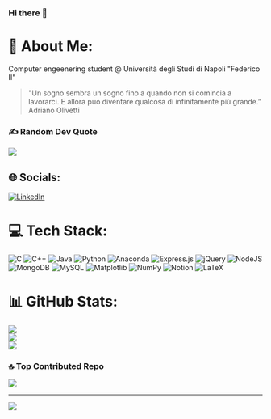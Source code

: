 ### Hi there 👋

# 💫 About Me:
Computer engeenering student @ Università degli Studi di Napoli "Federico II"

> "Un sogno sembra un sogno fino a quando non si comincia a lavorarci. E allora può diventare qualcosa di infinitamente più grande.” Adriano Olivetti
### ✍️ Random Dev Quote
![](https://quotes-github-readme.vercel.app/api?type=horizontal&theme=radical)

## 🌐 Socials:
[![LinkedIn](https://img.shields.io/badge/LinkedIn-%230077B5.svg?logo=linkedin&logoColor=white)](https://linkedin.com/in/https://www.linkedin.com/in/cristina-carleo-ab38b3266/) 

# 💻 Tech Stack:
![C](https://img.shields.io/badge/c-%2300599C.svg?style=flat-square&logo=c&logoColor=white) ![C++](https://img.shields.io/badge/c++-%2300599C.svg?style=flat-square&logo=c%2B%2B&logoColor=white) ![Java](https://img.shields.io/badge/java-%23ED8B00.svg?style=flat-square&logo=openjdk&logoColor=white) ![Python](https://img.shields.io/badge/python-3670A0?style=flat-square&logo=python&logoColor=ffdd54) ![Anaconda](https://img.shields.io/badge/Anaconda-%2344A833.svg?style=flat-square&logo=anaconda&logoColor=white) ![Express.js](https://img.shields.io/badge/express.js-%23404d59.svg?style=flat-square&logo=express&logoColor=%2361DAFB) ![jQuery](https://img.shields.io/badge/jquery-%230769AD.svg?style=flat-square&logo=jquery&logoColor=white) ![NodeJS](https://img.shields.io/badge/node.js-6DA55F?style=flat-square&logo=node.js&logoColor=white) ![MongoDB](https://img.shields.io/badge/MongoDB-%234ea94b.svg?style=flat-square&logo=mongodb&logoColor=white) ![MySQL](https://img.shields.io/badge/mysql-%2300000f.svg?style=flat-square&logo=mysql&logoColor=white) ![Matplotlib](https://img.shields.io/badge/Matplotlib-%23ffffff.svg?style=flat-square&logo=Matplotlib&logoColor=black) ![NumPy](https://img.shields.io/badge/numpy-%23013243.svg?style=flat-square&logo=numpy&logoColor=white) ![Notion](https://img.shields.io/badge/Notion-%23000000.svg?style=flat-square&logo=notion&logoColor=white) ![LaTeX](https://img.shields.io/badge/latex-%23008080.svg?style=flat-square&logo=latex&logoColor=white)
# 📊 GitHub Stats:
![](https://github-readme-stats.vercel.app/api?username=iris-cmd22&theme=radical&hide_border=true&include_all_commits=false&count_private=false)<br/>
![](https://github-readme-streak-stats.herokuapp.com/?user=iris-cmd22&theme=radical&hide_border=true)<br/>
![](https://github-readme-stats.vercel.app/api/top-langs/?username=iris-cmd22&theme=radical&hide_border=true&include_all_commits=false&count_private=false&layout=compact)

### 🔝 Top Contributed Repo
![](https://github-contributor-stats.vercel.app/api?username=iris-cmd22&limit=5&theme=dark&combine_all_yearly_contributions=true)

---
[![](https://visitcount.itsvg.in/api?id=iris-cmd22&icon=0&color=0)](https://visitcount.itsvg.in)

<!-- Proudly created with GPRM ( https://gprm.itsvg.in ) -->



